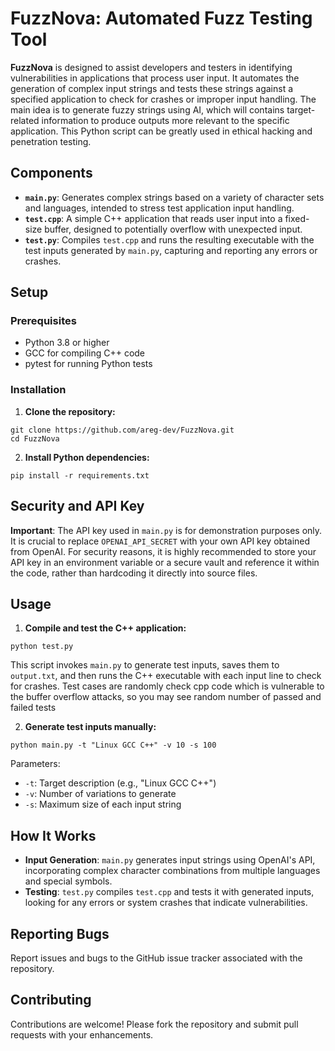 # FuzzNova: Automated Fuzz Testing Tool

**FuzzNova** is designed to assist developers and testers in identifying vulnerabilities in applications that process user 
input. It automates the generation of complex input strings and tests these strings against a specified application to 
check for crashes or improper input handling.
The main idea is to generate fuzzy strings using AI, which will contains target-related information to produce 
outputs more relevant to the specific application. This Python script can be greatly used in ethical hacking and penetration testing.

## Components

- **`main.py`**: Generates complex strings based on a variety of character sets and languages, intended to stress test application input handling.
- **`test.cpp`**: A simple C++ application that reads user input into a fixed-size buffer, designed to potentially overflow with unexpected input.
- **`test.py`**: Compiles `test.cpp` and runs the resulting executable with the test inputs generated by `main.py`, capturing and reporting any errors or crashes.

## Setup

### Prerequisites

- Python 3.8 or higher
- GCC for compiling C++ code
- pytest for running Python tests

### Installation

1. **Clone the repository:**
```chatinput
git clone https://github.com/areg-dev/FuzzNova.git
cd FuzzNova
```

2. **Install Python dependencies:**
```chatinput
pip install -r requirements.txt
```

## Security and API Key

**Important**: The API key used in `main.py` is for demonstration purposes only. It is crucial to replace `OPENAI_API_SECRET` with your own API key obtained from OpenAI. For security reasons, it is highly recommended to store your API key in an environment variable or a secure vault and reference it within the code, rather than hardcoding it directly into source files.


## Usage

1. **Compile and test the C++ application:**
```
python test.py
```

This script invokes `main.py` to generate test inputs, saves them to `output.txt`, and then runs the C++ executable with each input line to check for crashes.
Test cases are randomly check cpp code which is vulnerable to the buffer overflow attacks, so you may see random number of passed and failed tests

2. **Generate test inputs manually:**
```chatinput
python main.py -t "Linux GCC C++" -v 10 -s 100
```

Parameters:
- `-t`: Target description (e.g., "Linux GCC C++")
- `-v`: Number of variations to generate
- `-s`: Maximum size of each input string

## How It Works

- **Input Generation**: `main.py` generates input strings using OpenAI's API, incorporating complex character combinations from multiple languages and special symbols.
- **Testing**: `test.py` compiles `test.cpp` and tests it with generated inputs, looking for any errors or system crashes that indicate vulnerabilities.

## Reporting Bugs

Report issues and bugs to the GitHub issue tracker associated with the repository.

## Contributing

Contributions are welcome! Please fork the repository and submit pull requests with your enhancements.

